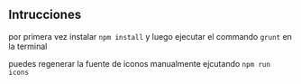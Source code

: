 ## Intrucciones

por primera vez instalar `npm install` y luego ejecutar el commando `grunt` en la terminal

puedes regenerar la fuente de iconos manualmente ejcutando `npm run icons`